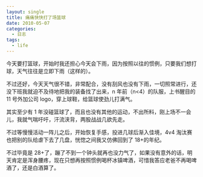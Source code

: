 ```yaml
---
layout: single
title: 痛痛快快打了场篮球
date: 2010-05-07
categories:
  - 日志
tags:
  - life
---
```


今天要打篮球，开始时我还担心今天会下雨，因为按照以往的惯例，只要我们想打球，天气往往是立即下雨（这样的）。

不过还好，今天天气很不错，非常配合，没有刮风也没有下雨，一切照常进行，还没下班我就迫不及待地把我的装备找了出来，n 年前（n&lt;4）的队服，上书醒目的 11 号外加公司 logo，穿上球鞋，给篮球使劲儿打满气。

其实至少有 1 年没碰篮球了，而且也没有其他的运动，不出所料，刚上场不一会儿，我就气喘吁吁，汗流浃背，两股战战几欲先走。

不过等慢慢活动一阵儿之后，开始恢复手感，投进几球后渐入佳境，4v4 淘汰赛也把别的队给虐下去了几盘，恍惚之间我又仿佛回到了 18+的年纪。

不过毕竟是 28+了，蹦了不到一个钟头就再也没力气了，如果没有意外的话，明天肯定是浑身腰疼，现在只想再按照惯例喝杯冰镇啤酒，可惜我答应老爸不再喝啤酒了，还是白酒算了。
